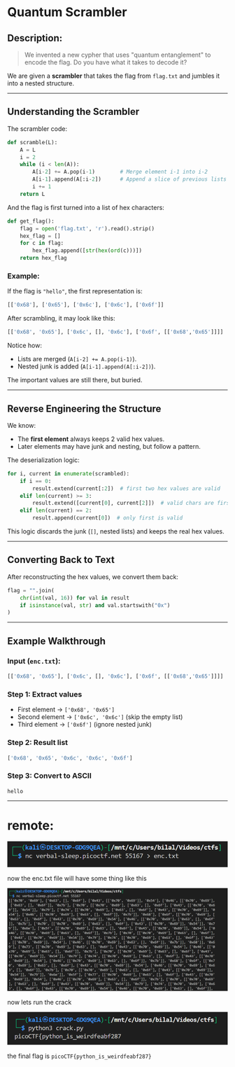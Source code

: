 # **Quantum Scrambler**

## **Description:**

> We invented a new cypher that uses "quantum entanglement" to encode the flag. Do you have what it takes to decode it?

We are given a **scrambler** that takes the flag from `flag.txt` and jumbles it into a nested structure.

---

## Understanding the Scrambler

The scrambler code:

```python
def scramble(L):
    A = L
    i = 2
    while (i < len(A)):
        A[i-2] += A.pop(i-1)        # Merge element i-1 into i-2
        A[i-1].append(A[:i-2])      # Append a slice of previous lists
        i += 1
    return L
```

And the flag is first turned into a list of hex characters:

```python
def get_flag():
    flag = open('flag.txt', 'r').read().strip()
    hex_flag = []
    for c in flag:
        hex_flag.append([str(hex(ord(c)))])
    return hex_flag
```

### Example:

If the flag is `"hello"`, the first representation is:

```python
[['0x68'], ['0x65'], ['0x6c'], ['0x6c'], ['0x6f']]
```

After scrambling, it may look like this:

```python
[['0x68', '0x65'], ['0x6c', [], '0x6c'], ['0x6f', [['0x68','0x65']]]]
```

Notice how:

- Lists are merged (`A[i-2] += A.pop(i-1)`).
- Nested junk is added (`A[i-1].append(A[:i-2])`).

The important values are still there, but buried.

---

## Reverse Engineering the Structure

We know:

- The **first element** always keeps 2 valid hex values.
- Later elements may have junk and nesting, but follow a pattern.

The deserialization logic:

```python
for i, current in enumerate(scrambled):
    if i == 0:
        result.extend(current[:2])  # first two hex values are valid
    elif len(current) >= 3:
        result.extend([current[0], current[2]])  # valid chars are first and third
    elif len(current) == 2:
        result.append(current[0])  # only first is valid
```

This logic discards the junk (`[]`, nested lists) and keeps the real hex values.

---

## Converting Back to Text

After reconstructing the hex values, we convert them back:

```python
flag = "".join(
    chr(int(val, 16)) for val in result
    if isinstance(val, str) and val.startswith("0x")
)
```

---

## Example Walkthrough

### Input (`enc.txt`):

```python
[['0x68', '0x65'], ['0x6c', [], '0x6c'], ['0x6f', [['0x68','0x65']]]]
```

### Step 1: Extract values

- First element → `['0x68', '0x65']`
- Second element → `['0x6c', '0x6c']` (skip the empty list)
- Third element → `['0x6f']` (ignore nested junk)

### Step 2: Result list

```python
['0x68', '0x65', '0x6c', '0x6c', '0x6f']
```

### Step 3: Convert to ASCII

```
hello
```

---

# remote:

![enc](./img/enc.png)

now the enc.txt file will have some thing like this

![enc](./img/hex.png)

now lets run the crack

![flag](./img/flag.png)

the final flag is `picoCTF{python_is_weirdfeabf287}`
